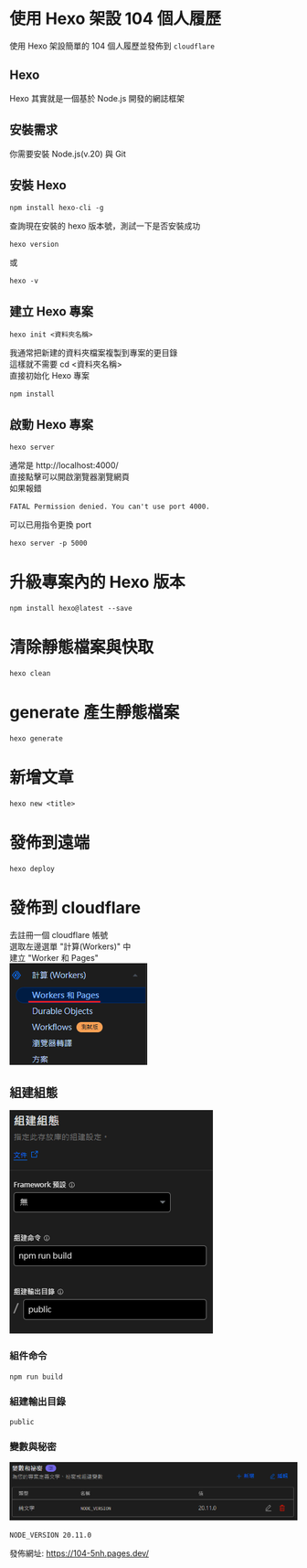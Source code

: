 # 使用 Hexo 架設 104 個人履歷
使用 Hexo 架設簡單的 104 個人履歷並發佈到 `cloudflare`

## Hexo
Hexo 其實就是一個基於 Node.js 開發的網誌框架

## 安裝需求
你需要安裝 Node.js(v.20) 與 Git

## 安裝 Hexo
```
npm install hexo-cli -g
```
查詢現在安裝的 hexo 版本號，測試一下是否安裝成功
```
hexo version
```
或
```
hexo -v
```

## 建立 Hexo 專案
```
hexo init <資料夾名稱>
```
我通常把新建的資料夾檔案複製到專案的更目錄  
這樣就不需要 cd <資料夾名稱>  
直接初始化 Hexo 專案  
```
npm install
```

## 啟動 Hexo 專案
```
hexo server
```
通常是 http://localhost:4000/  
直接點擊可以開啟瀏覽器瀏覽網頁  
如果報錯
```
FATAL Permission denied. You can't use port 4000.
```
可以已用指令更換 port
```
hexo server -p 5000
```

# 升級專案內的 Hexo 版本
```
npm install hexo@latest --save
```

# 清除靜態檔案與快取
```
hexo clean
```

# generate 產生靜態檔案
```
hexo generate
```

# 新增文章
```
hexo new <title>
```

# 發佈到遠端
```
hexo deploy
```

# 發佈到 cloudflare
去註冊一個 cloudflare 帳號  
選取左邊選單 "計算(Workers)" 中  
建立 "Worker 和 Pages"  
![Worker 和 Pages](./images/cloudflare_workers_and_pages.png)

## 組建組態
![組建組態](./images/cloudflare_build.png)
### 組件命令
```npm install strip-ansi@6
npm run build
```
### 組建輸出目錄
```
public
```
### 變數與秘密
![變數與秘密](./images/NODE_VERSION.png)
```
NODE_VERSION 20.11.0
```
發佈網址: https://104-5nh.pages.dev/


